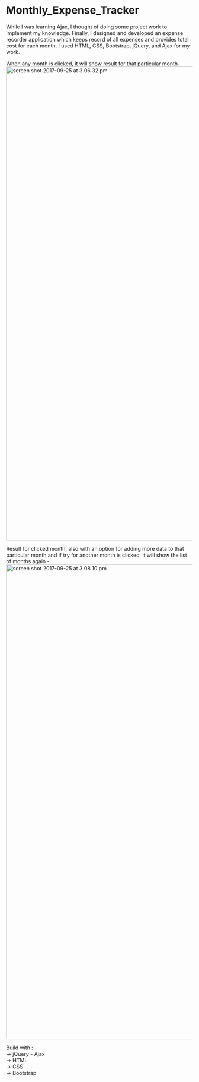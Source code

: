 # Monthly_Expense_Tracker

While I was learning Ajax, I thought of doing some project work to implement my knowledge. Finally, I designed and developed an expense recorder application which keeps record of all expenses and provides total cost for each month. I used HTML, CSS, Bootstrap, jQuery, and Ajax for my work.  

When any month is clicked, it will show result for that particular month-
<img width="1277" alt="screen shot 2017-09-25 at 3 06 32 pm" src="https://user-images.githubusercontent.com/31779751/30833304-3ebef04c-a203-11e7-88be-97325d19d86d.png">

Result for clicked month, also with an option for adding more data to that particular month and if try for another month is clicked, it will show the list of months again -
<img width="1280" alt="screen shot 2017-09-25 at 3 08 10 pm" src="https://user-images.githubusercontent.com/31779751/30833371-759ca05a-a203-11e7-9000-4ef6f592e39f.png">

Build with :<br>
→ jQuery - Ajax<br>
→ HTML<br>
→ CSS<br>
→ Bootstrap

